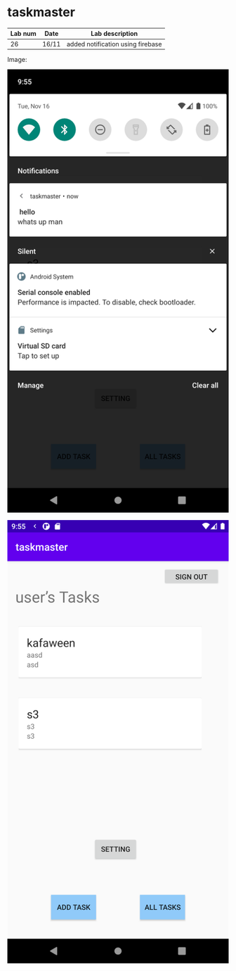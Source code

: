 # taskmaster



Lab num|Date|Lab description
---|---|---
26|16/11| added notification using firebase 

Image:


![img1](./lab-38-img/Screenshot_1637092546.png)


![img2](./lab-38-img/Screenshot_1637092553.png)








